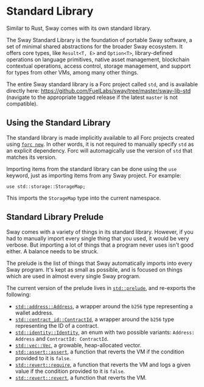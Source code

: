 # Standard Library

Similar to Rust, Sway comes with its own standard library.

The Sway Standard Library is the foundation of portable Sway software, a set of minimal shared abstractions for the broader Sway ecosystem. It offers core types, like `Result<T, E>` and `Option<T>`, library-defined operations on language primitives, native asset management, blockchain contextual operations, access control, storage management, and support for types from other VMs, among many other things.

The entire Sway standard library is a Forc project called `std`, and is available directly here: <https://github.com/FuelLabs/sway/tree/master/sway-lib-std> (navigate to the appropriate tagged release if the latest `master` is not compatible).

## Using the Standard Library

The standard library is made implicitly available to all Forc projects created using [`forc new`](../forc/commands/forc_new.md). In other words, it is not required to manually specify `std` as an explicit dependency. Forc will automagically use the version of `std` that matches its version.

Importing items from the standard library can be done using the `use` keyword, just as importing items from any Sway project. For example:

```sway
use std::storage::StorageMap;
```

This imports the `StorageMap` type into the current namespace.

## Standard Library Prelude

Sway comes with a variety of things in its standard library. However, if you had to manually import every single thing that you used, it would be very verbose. But importing a lot of things that a program never uses isn't good either. A balance needs to be struck.

The prelude is the list of things that Sway automatically imports into every Sway program. It's kept as small as possible, and is focused on things which are used in almost every single Sway program.

The current version of the prelude lives in [`std::prelude`](https://github.com/FuelLabs/sway/blob/master/sway-lib-std/src/prelude.sw), and re-exports the following:

- [`std::address::Address`](https://github.com/FuelLabs/sway/blob/master/sway-lib-std/src/address.sw), a wrapper around the `b256` type representing a wallet address.
- [`std::contract_id::ContractId`](https://github.com/FuelLabs/sway/blob/master/sway-lib-std/src/contract_id.sw), a wrapper around the `b256` type representing the ID of a contract.
- [`std::identity::Identity`](https://github.com/FuelLabs/sway/blob/master/sway-lib-std/src/identity.sw), an enum with two possible variants: `Address: Address` and `ContractId: ContractId`.
- [`std::vec::Vec`](https://github.com/FuelLabs/sway/blob/master/sway-lib-std/src/vec.sw), a growable, heap-allocated vector.
- [`std::assert::assert`](https://github.com/FuelLabs/sway/blob/master/sway-lib-std/src/assert.sw), a function that reverts the VM if the condition provided to it is `false`.
- [`std::revert::require`](https://github.com/FuelLabs/sway/blob/master/sway-lib-std/src/revert.sw), a function that reverts the VM and logs a given value if the condition provided to it is `false`.
- [`std::revert::revert`](https://github.com/FuelLabs/sway/blob/master/sway-lib-std/src/revert.sw), a function that reverts the VM.
